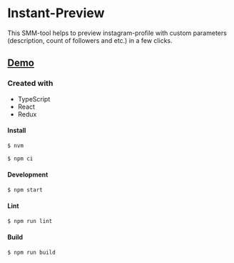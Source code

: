 # Instant-Preview

This SMM-tool helps to preview instagram-profile with custom parameters (description, count of followers and etc.) in a few clicks.

## [Demo](https://instant-preview.com)

### Created with
- TypeScript
- React
- Redux

#### Install
```sh
$ nvm
```

```sh
$ npm ci
```

#### Development

```sh
$ npm start
```

#### Lint

```sh
$ npm run lint
```

#### Build

```sh
$ npm run build
```
